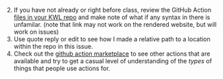 2. If you have not already or right before class, review the GitHub Action [files in your KWL repo](../tree/main/.github/workflows/) and make note of what if any syntax in there is unfamilar.   (note that link may not work on the rendered website, but will work on issues)
3. Use quote reply or edit to see how I made a relative path to a location within the repo in this issue. 
4. Check out the [github action marketplace](https://github.com/marketplace?type=actions) to see other actions that are available and try to get a casual level of understanding of the *types* of things that people use actions for. 